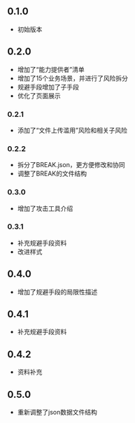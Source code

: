 ## 0.1.0

- 初始版本
  
## 0.2.0 

- 增加了“能力提供者”清单
- 增加了15个业务场景，并进行了风险拆分
- 规避手段增加了子手段
- 优化了页面展示

### 0.2.1

- 添加了“文件上传滥用”风险和相关子风险

### 0.2.2

- 拆分了BREAK.json，更方便修改和协同
- 调整了BREAK的文件结构


### 0.3.0

- 增加了攻击工具介绍

### 0.3.1

- 补充规避手段资料
- 改进样式

## 0.4.0

- 增加了规避手段的局限性描述

## 0.4.1

- 补充规避手段资料

## 0.4.2

- 资料补充

## 0.5.0

- 重新调整了json数据文件结构
